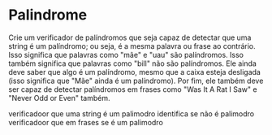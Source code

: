 # Palindrome

Crie um verificador de palíndromos que seja capaz de detectar que uma string é um palíndromo; ou seja, é a mesma palavra ou frase ao contrário. Isso significa que palavras como "mãe" e "uau" são palíndromos. Isso também significa que palavras como "bill" não são palíndromos. Ele ainda deve saber que algo é um palíndromo, mesmo que a caixa esteja desligada (isso significa que "Mãe" ainda é um palíndromo). Por fim, ele também deve ser capaz de detectar palíndromos em frases como "Was It A Rat I Saw" e "Never Odd or Even" também.

verificadoor que uma string é um palimodro
identifica se não é palimodro
verificadoor que em frases se é um palimodro
